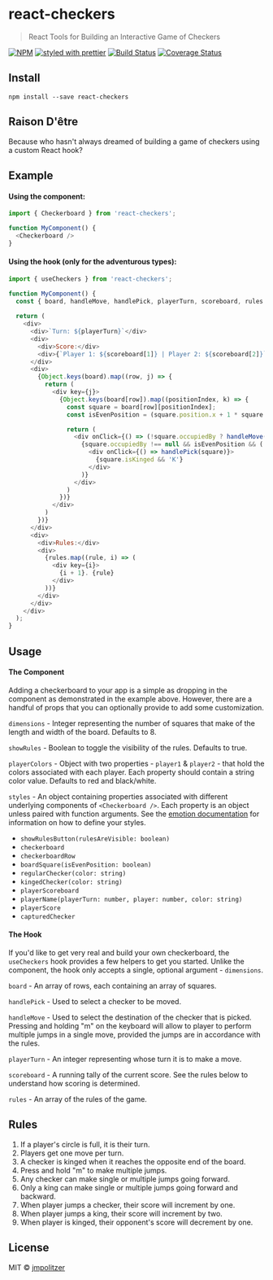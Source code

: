 # react-checkers

> React Tools for Building an Interactive Game of Checkers

[![NPM](https://img.shields.io/npm/v/use-api-request.svg)](https://www.npmjs.com/package/react-checkers)
[![styled with prettier](https://img.shields.io/badge/styled_with-prettier-ff69b4.svg)](https://github.com/prettier/prettier)
[![Build Status](https://travis-ci.com/jmpolitzer/react-checkers.svg?branch=master)](https://travis-ci.com/jmpolitzer/react-checkers)
[![Coverage Status](https://coveralls.io/repos/github/jmpolitzer/react-checkers/badge.svg?branch=master)](https://coveralls.io/github/jmpolitzer/react-checkers?branch=master)

## Install 

```
npm install --save react-checkers
```
## Raison D'être

Because who hasn't always dreamed of building a game of checkers using a custom React hook? 

## Example

#### Using the component:
```javascript
import { Checkerboard } from 'react-checkers';

function MyComponent() {
  <Checkerboard />
}
```

#### Using the hook (only for the adventurous types):
```javascript
import { useCheckers } from 'react-checkers';

function MyComponent() {
  const { board, handleMove, handlePick, playerTurn, scoreboard, rules } = useCheckers();
  
  return (
    <div>
      <div>`Turn: ${playerTurn}`</div>
      <div>
        <div>Score:</div>
        <div>{`Player 1: ${scoreboard[1]} | Player 2: ${scoreboard[2]}`}</div>
      </div>
      <div>
        {Object.keys(board).map((row, j) => {
          return (
            <div key={j}>
              {Object.keys(board[row]).map((positionIndex, k) => {
                const square = board[row][positionIndex];
                const isEvenPosition = (square.position.x + 1 * square.position.y) % 2 === 0

                return (
                  <div onClick={() => (!square.occupiedBy ? handleMove(square) : null)}>
                    {square.occupiedBy !== null && isEvenPosition && (
                      <div onClick={() => handlePick(square)}>
                        {square.isKinged && 'K'}
                      </div>
                    )}
                  </div>
                )
              })}
            </div>
          )
        })}
      </div>
      <div>
        <div>Rules:</div>
        <div>
          {rules.map((rule, i) => (
            <div key={i}>
              {i + 1}. {rule}
            </div>
          ))}
        </div>
      </div>
    </div>
  );
}
```

## Usage

#### The Component

Adding a checkerboard to your app is a simple as dropping in the component as demonstrated in the example above. However, there are a handful of props that you can optionally provide to add some customization.

`dimensions` - Integer representing the number of squares that make of the length and width of the board. Defaults to 8.

`showRules` - Boolean to toggle the visibility of the rules. Defaults to true.

`playerColors` - Object with two properties - `player1` & `player2` - that hold the colors associated with each player. Each property should contain a string color value. Defaults to red and black/white.

`styles` - An object containing properties associated with different underlying components of `<Checkerboard />`. Each property is an object unless paired with function arguments. See the [emotion documentation](https://emotion.sh) for information on how to define your styles.

* `showRulesButton(rulesAreVisible: boolean)`
* `checkerboard`
* `checkerboardRow`
* `boardSquare(isEvenPosition: boolean)`
* `regularChecker(color: string)`
* `kingedChecker(color: string)`
* `playerScoreboard`
* `playerName(playerTurn: number, player: number, color: string)`
* `playerScore`
* `capturedChecker`

#### The Hook

If you'd like to get very real and build your own checkerboard, the `useCheckers` hook provides a few helpers to get you started. Unlike the component, the hook only accepts a single, optional argument - `dimensions`.

`board` - An array of rows, each containing an array of squares.

`handlePick` - Used to select a checker to be moved.

`handleMove` - Used to select the destination of the checker that is picked. Pressing and holding "m" on the keyboard will allow to player to perform multiple jumps in a single move, provided the jumps are in accordance with the rules.

`playerTurn` - An integer representing whose turn it is to make a move.

`scoreboard` - A running tally of the current score. See the rules below to understand how scoring is determined.

`rules` - An array of the rules of the game.

## Rules

1. If a player's circle is full, it is their turn.
2. Players get one move per turn.
3. A checker is kinged when it reaches the opposite end of the board.
4. Press and hold "m" to make multiple jumps.
5. Any checker can make single or multiple jumps going forward.
6. Only a king can make single or multiple jumps going forward and backward.
7. When player jumps a checker, their score will increment by one.
8. When player jumps a king, their score will increment by two.
9. When player is kinged, their opponent's score will decrement by one.

## License

MIT © [jmpolitzer](https://github.com/jmpolitzer)
